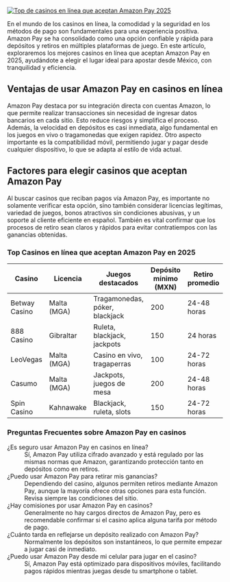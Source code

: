[![Top de casinos en línea que aceptan Amazon Pay 2025](https://123-caf.pages.dev/gitsignup.png)](https://vrmoo.ru/Bt82HjjY)

<p>En el mundo de los casinos en línea, la comodidad y la seguridad en los métodos de pago son fundamentales para una experiencia positiva. Amazon Pay se ha consolidado como una opción confiable y rápida para depósitos y retiros en múltiples plataformas de juego. En este artículo, exploraremos los mejores casinos en línea que aceptan Amazon Pay en 2025, ayudándote a elegir el lugar ideal para apostar desde México, con tranquilidad y eficiencia.</p>  <h2>Ventajas de usar Amazon Pay en casinos en línea</h2> <p>Amazon Pay destaca por su integración directa con cuentas Amazon, lo que permite realizar transacciones sin necesidad de ingresar datos bancarios en cada sitio. Esto reduce riesgos y simplifica el proceso. Además, la velocidad en depósitos es casi inmediata, algo fundamental en los juegos en vivo o tragamonedas que exigen rapidez. Otro aspecto importante es la compatibilidad móvil, permitiendo jugar y pagar desde cualquier dispositivo, lo que se adapta al estilo de vida actual.</p>  <h2>Factores para elegir casinos que aceptan Amazon Pay</h2> <p>Al buscar casinos que reciban pagos vía Amazon Pay, es importante no solamente verificar esta opción, sino también considerar licencias legítimas, variedad de juegos, bonos atractivos sin condiciones abusivas, y un soporte al cliente eficiente en español. También es vital confirmar que los procesos de retiro sean claros y rápidos para evitar contratiempos con las ganancias obtenidas.</p>  <h3>Top Casinos en línea que aceptan Amazon Pay en 2025</h3> <table>   <thead>     <tr>       <th>Casino</th>       <th>Licencia</th>       <th>Juegos destacados</th>       <th>Depósito mínimo (MXN)</th>       <th>Retiro promedio</th>     </tr>   </thead>   <tbody>     <tr>       <td>Betway Casino</td>       <td>Malta (MGA)</td>       <td>Tragamonedas, póker, blackjack</td>       <td>200</td>       <td>24-48 horas</td>     </tr>     <tr>       <td>888 Casino</td>       <td>Gibraltar</td>       <td>Ruleta, blackjack, jackpots</td>       <td>150</td>       <td>24 horas</td>     </tr>     <tr>       <td>LeoVegas</td>       <td>Malta (MGA)</td>       <td>Casino en vivo, tragaperras</td>       <td>100</td>       <td>24-72 horas</td>     </tr>     <tr>       <td>Casumo</td>       <td>Malta (MGA)</td>       <td>Jackpots, juegos de mesa</td>       <td>200</td>       <td>24-48 horas</td>     </tr>     <tr>       <td>Spin Casino</td>       <td>Kahnawake</td>       <td>Blackjack, ruleta, slots</td>       <td>150</td>       <td>24-72 horas</td>     </tr>   </tbody> </table>  <h3>Preguntas Frecuentes sobre Amazon Pay en casinos</h3> <dl>   <dt>¿Es seguro usar Amazon Pay en casinos en línea?</dt>   <dd>Sí, Amazon Pay utiliza cifrado avanzado y está regulado por las mismas normas que Amazon, garantizando protección tanto en depósitos como en retiros.</dd>    <dt>¿Puedo usar Amazon Pay para retirar mis ganancias?</dt>   <dd>Dependiendo del casino, algunos permiten retiros mediante Amazon Pay, aunque la mayoría ofrece otras opciones para esta función. Revisa siempre las condiciones del sitio.</dd>    <dt>¿Hay comisiones por usar Amazon Pay en casinos?</dt>   <dd>Generalmente no hay cargos directos de Amazon Pay, pero es recomendable confirmar si el casino aplica alguna tarifa por método de pago.</dd>    <dt>¿Cuánto tarda en reflejarse un depósito realizado con Amazon Pay?</dt>   <dd>Normalmente los depósitos son instantáneos, lo que permite empezar a jugar casi de inmediato.</dd>    <dt>¿Puedo usar Amazon Pay desde mi celular para jugar en el casino?</dt>   <dd>Sí, Amazon Pay está optimizado para dispositivos móviles, facilitando pagos rápidos mientras juegas desde tu smartphone o tablet.</dd> </dl>